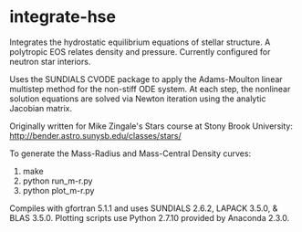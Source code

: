 # integrate-hse
Integrates the hydrostatic equilibrium equations of stellar structure. A polytropic EOS relates density and pressure.
Currently configured for neutron star interiors.

Uses the SUNDIALS CVODE package to apply the Adams-Moulton linear multistep method for the non-stiff ODE system.
At each step, the nonlinear solution equations are solved via Newton iteration using the analytic Jacobian matrix.

Originally written for Mike Zingale's Stars course at Stony Brook University: 
http://bender.astro.sunysb.edu/classes/stars/

To generate the Mass-Radius and Mass-Central Density curves:
1) make
2) python run_m-r.py
3) python plot_m-r.py

Compiles with gfortran 5.1.1 and uses SUNDIALS 2.6.2, LAPACK 3.5.0, & BLAS 3.5.0.
Plotting scripts use Python 2.7.10 provided by Anaconda 2.3.0.